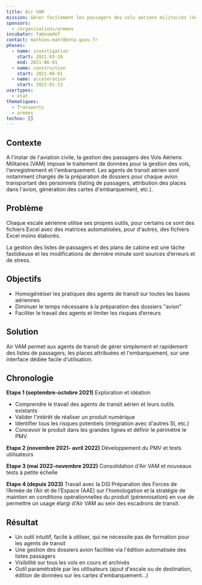 ```yaml
---
title: Air VAM
mission: Gérer facilement les passagers des vols aériens militaires (VAM)
sponsors:
  - /organisations/armees
incubator: fabnumdef
contact: mathieu.mahr@beta.gouv.fr
phases:
  - name: investigation
    start: 2021-03-20
    end: 2021-06-01
  - name: construction
    start: 2021-06-01
  - name: acceleration
    start: 2023-01-23
usertypes:
  - etat
thematiques:
  - Transports
  - armées
techno: []
---
```

## Contexte

A l'instar de l'aviation civile, la gestion des passagers des Vols Aériens Militaires (VAM) impose le traitement de données pour la gestion des vols, l'enregistrement et l'embarquement. Les agents de transit aérien sont notamment chargés de la préparation de dossiers pour chaque avion transportant des personnels (listing de passagers, attribution des places dans l'avion, génération des cartes d'embarquement, etc.).

## Problème

Chaque escale aérienne utilise ses propres outils, pour certains ce sont des fichiers Excel avec des matrices automatisées, pour d'autres, des fichiers Excel moins élaborés. 

La gestion des listes de passagers et des plans de cabine est une tâche fastidieuse et les modifications de dernière minute sont sources d’erreurs et de stress.

## Objectifs

- Homogénéiser les pratiques des agents de transit sur toutes les bases aériennes
- Diminuer le temps nécessaire à la préparation des dossiers "avion"
- Faciliter le travail des agents et limiter les risques d’erreurs

## Solution

Air VAM permet aux agents de transit de gérer simplement et rapidement des listes de passagers, les places attribuées et l'embarquement, sur une interface dédiée facile d’utilisation.

## **Chronologie**

**Etape 1 (septembre-octobre 2021)** Exploration et idéation

- Comprendre le travail des agents de transit aérien et leurs outils existants
- Valider l'intérêt de réaliser un produit numérique
- Identifier tous les risques potentiels (intégration avec d'autres SI, etc.)
- Concevoir le produit dans les grandes lignes et définir le périmètre le PMV 

**Etape 2 (novembre 2021- avril 2022)** Développement du PMV et tests utilisateurs
 
**Etape 3 (mai 2022-novembre 2022)** Consolidation d'Air VAM et nouveaux tests à petite échelle

**Etape 4 (depuis 2023)** Travail avec la DSI Préparation des Forces de l’Armée de l’Air et de l’Espace (AAE) sur l'homologation et la stratégie de maintien en conditions opérationnelles du produit (pérennisation) en vue de permettre un usage élargi d'Air VAM au sein des escadrons de transit.
 

## Résultat

- Un outil intuitif, facile à utiliser, qui ne nécessite pas de formation pour les agents de transit
- Une gestion des dossiers avion facilitée via l'édition automatisée des listes passagers
- Visibilité sur tous les vols en cours et archivés
- Outil paramétrable par les utilisateurs (ajout d'escale ou de destination, édition de données sur les cartes d'embarquement...)